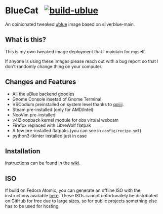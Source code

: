 # BlueCat &nbsp; [![build-ublue](https://github.com/blue-build/template/actions/workflows/build.yml/badge.svg)](https://github.com/blue-build/template/actions/workflows/build.yml)

An opinionated tweaked [ublue](https://universal-blue.org/) image based on silverblue-main.

## What is this?

This is my own tweaked image deployment that I maintain for myself.

If anyone is using these images please reach out with a bug report so that I don't randomly change thing on your computer.

## Changes and Features

- All the uBlue backend goodies
- Gnome Console insetad of Gnome Terminal
- VSCodium preinstalled on system level thanks to [qoijjj](https://copr.fedorainfracloud.org/coprs/qoijjj/vscodium/).
- Steam pre-installed (only for AMD/Intel)
- NeoVim pre-installed
- v4l2loopback kernel module for obs virtual webcam
- Firefox replaced with LibreWolf flatpak
- A few pre-installed flatpaks (you can see in `config/recipe.yml`)
- python3-tkinter installed just in case

## Installation

Instructions can be found in the [wiki](https://github.com/PolyCatDev/bluecat/wiki/Installation-instructions).

## ISO

If build on Fedora Atomic, you can generate an offline ISO with the instructions available [here](https://blue-build.org/learn/universal-blue/#fresh-install-from-an-iso). These ISOs cannot unfortunately be distributed on GitHub for free due to large sizes, so for public projects something else has to be used for hosting.

